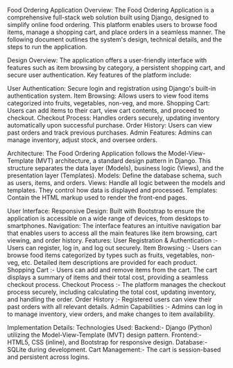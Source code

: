 Food Ordering Application
Overview:
The Food Ordering Application is a comprehensive full-stack web solution built using Django, designed to simplify online food ordering. This platform enables users to browse food items, manage a shopping cart, and place orders in a seamless manner. The following document outlines the system's design, technical details, and the steps to run the application.

Design Overview:
The application offers a user-friendly interface with features such as item browsing by category, a persistent shopping cart, and secure user authentication. 
Key features of the platform include:

User Authentication: Secure login and registration using Django's built-in authentication system.
Item Browsing: Allows users to view food items categorized into fruits, vegetables, non-veg, and more.
Shopping Cart: Users can add items to their cart, view cart contents, and proceed to checkout.
Checkout Process: Handles orders securely, updating inventory automatically upon successful purchase.
Order History: Users can view past orders and track previous purchases.
Admin Features: Admins can manage inventory, adjust stock, and oversee orders.

Architecture:
The Food Ordering Application follows the Model-View-Template (MVT) architecture, a standard design pattern in Django. This structure separates the data layer (Models), business logic (Views), and the presentation layer (Templates).
Models: Define the database schema, such as users, items, and orders.
Views: Handle all logic between the models and templates. They control how data is displayed and processed.
Templates: Contain the HTML markup used to render the front-end pages.

User Interface:
Responsive Design: Built with Bootstrap to ensure the application is accessible on a wide range of devices, from desktops to smartphones.
Navigation: The interface features an intuitive navigation bar that enables users to access all the main features like item browsing, cart viewing, and order history.
Features:
User Registration & Authentication :- Users can register, log in, and log out securely.
Item Browsing :- Users can browse food items categorized by types such as fruits, vegetables, non-veg, etc. Detailed item descriptions are provided for each product.
Shopping Cart :- Users can add and remove items from the cart. The cart displays a summary of items and their total cost, providing a seamless checkout process.
Checkout Process :- The platform manages the checkout process securely, including calculating the total cost, updating inventory, and handling the order.
Order History :- Registered users can view their past orders with all relevant details.
Admin Capabilities :- Admins can log in to manage inventory, view orders, and make changes to item availability.

Implementation Details:
Technologies Used:
Backend:- Django (Python) utilizing the Model-View-Template (MVT) design pattern.
Frontend:- HTML5, CSS (inline), and Bootstrap for responsive design.
Database:- SQLite during development.
Cart Management:- The cart is session-based and persistent across logins.
